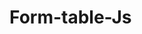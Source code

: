 # Form-table-Js
<!DOCTYPE html>
<html lang="en">
<head>
    <meta charset="UTF-8">
    <meta name="viewport" content="width=device-width, initial-scale=1.0">
    <title>Document</title>
    <script>
        function publishToTable() {
            const name = document.getElementById('name').value;
            const email = document.getElementById('email').value;
            const age= document.getElementById('age').value;
            const contact= document.getElementById('contact').value;
            const error = document.getElementById('error');
            error.innerHTML = (!name || !email || !age || !contact) ? 'All values are required.' : '';
            if (name && email && age && contact) {
                const tableElement = document.getElementById('table');
                const trElement = document.createElement('tr');
                const tbodyElement = document.createElement('tbody');
                const nameEle = document.createElement('td');
                const emailEle = document.createElement('td');
                const ageEle = document.createElement('td');
                const contactEle = document.createElement('td');
                nameEle.innerHTML = name;
                emailEle.innerHTML = email;
                ageEle.innerHTML = age;
                contactEle.innerHTML = contact;


                trElement.appendChild(nameEle);
                trElement.appendChild(emailEle);
                trElement.appendChild(ageEle);
                trElement.appendChild(contactEle);

                tbodyElement.appendChild(trElement);
                tableElement.appendChild(tbodyElement);

                document.getElementById("name").value ="";
                document.getElementById("age").value ="";
                document.getElementById("email").value ="";
                document.getElementById("contact").value ="";
            }
        }
    </script>
    
    <body>
        
         <style>
            div.complete {
                position: fixed;
                top: 50%;
                left: 50%;
                transform: translate(-50%, -50%);
                padding: 10%;
                overflow: auto;
            }
    
            /* div.form {
                height: 500px;
            } */
    
            label {
                margin: 10px;
                display: block;
                font-size: 22px;
                font-family: 'Trebuchet MS', 'Lucida Sans Unicode', 'Lucida Grande', 'Lucida Sans';
            }
    
            input {
                padding: 10px;
                width: 100%;
            }
    
            span {
                color: red;
                position: fixed;
                left: 50%;
                transform: translate(-50%, -50%);
            }
    
            button {
                padding: 10px;
                margin-top: 50px;
                left: 50%;
                position: fixed;
                transform: translate(-50%, -50%);
                font-family: 'Trebuchet MS', 'Lucida Sans Unicode', 'Lucida Grande', 'Lucida Sans';
            }
    
            div#tables {
                margin-top: 100px;
                height: 300px;
                overflow: auto;
            }
    
            table,
            th,
            td {
                border: 1px solid red;
                border-collapse: collapse;
                font-size: 32px;
                font-family: 'Trebuchet MS', 'Lucida Sans Unicode', 'Lucida Grande', 'Lucida Sans';
                padding: 10px;
            }
    
            th {
                width: 20%;
            }
        </style> 
        <div class="complete">
            <div class="form">
                <label>Name: </label><input id="name" type="text">
                <label>Email:</label> <input id="email" type="text"></label>
                <label>Age:</label> <input id="age" type="text"></label>
                <label>Contact:</label> <input id="contact" type="text"></label>
                <span id="error"></span>
                <button onclick="publishToTable()">Submit</button>
            </div>
            <div id="tables">
                <table id="table">
                    <thead>
                        <tr>
                            <th>Name</th>
                            <th>Email</th>
                            <th>Age</th>
                            <th>Contact</th>
                        </tr>
                    </thead>
                </table>
            </div>
        </div>
    </body>
</head>

</html>
